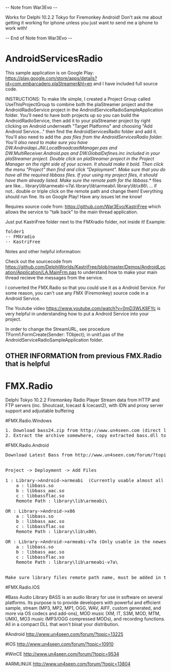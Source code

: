 -- Note from War3Evo --

   Works for Delphi 10.2.2 Tokyo for Firemonkey Android!
   Don't ask me about getting it working for iphone unless you just want to send me a iphone to work with!
   
-- End of Note from War3Evo --

# AndroidServicesRadio
This sample application is on Google Play: https://play.google.com/store/apps/details?id=com.embarcadero.plaStreamer&hl=en and I have included full source code.

INSTRUCTIONS: To make life simple, I created a Project Group called UseThisProjectGroup to combine both the plaStreamer project and the AndroidRadioService project in the AndroidServiceRadioSampleApplication folder.  You'll need to have both projects up so you can build the AndroidRadioService, then add it to your plaStreamer project by right clicking on Android underneath "Target Platforms" and choosing "Add Android Service..." then find the AndroidServicesRadio folder and add it.  You'll also need to add the *.pas files from the AndroidServicesRadio folder.  You'll also need to make sure you have DW.Androidapi.JNI.LocalBroadcastManager.pas and DW.MultiReceiver.Android.pas and DW.GlobalDefines.inc included in your plaStreamer project. Double click on plaStreamer project in the Project Manager on the right side of your screen.  It should make it bold.  Then click the menu "Project" then find and click "Deployment".  Make sure that you do have all the required libbass files.  If your using my project files, it should have them already listed.  Make sure the remote path for the libbass*.* files are like... library\lib\armeabi-v7a\ library\lib\armeabi\ library\lib\x86\ ... if not.. double or triple click on the remote path and change them!  Everything should run fine.  Its on Google Play!   Have any issues let me know! 

Requires source code from: https://github.com/War3Evo/KastriFree which allows the service to "talk back" to the main thread application.

Just put KastriFree folder next to the FMXradio folder, not inside it! Example:
<pre>
folder1
-- FMXradio
-- KastriFree
</pre>

Notes and other helpful information:

Check out the sourcecode from https://github.com/DelphiWorlds/KastriFree/blob/master/Demos/AndroidLocation/Application/LA.MainFrm.pas to understand how to make your main thread recieve the messages from the service.

I converted the FMX.Radio so that you could use it as a Android Service.  For some reason, you can't use any FMX (Firemonkey) source code in a Android Service.

The Youtube video https://www.youtube.com/watch?v=0mD3WLK8FYc is very helpful in understanding how to put a Android Service into your project.

In order to change the StreamURL, see procedure TForm1.FormCreate(Sender: TObject); in unit1.pas of the AndroidServiceRadioSampleApplication folder.

## OTHER INFORMATION from previous FMX.Radio that is helpful

# FMX.Radio
Delphi Tokyo 10.2.2 Firemonkey Radio Player
Stream data from HTTP and FTP servers (inc. Shoutcast, Icecast & Icecast2), with IDN and proxy server support and adjustable buffering 

#FMX.Radio.Windows
<pre>
1. Download bass24.zip from http://www.un4seen.com (direct link http://uk.un4seen.com/files/bass24.zip ).
2. Extract the archive somewhere, copy extracted bass.dll to your project output directory.
</pre>

#FMX.Radio.Android
<pre>
Download Latest Bass from http://www.un4seen.com/forum/?topic=13225


Project -> Deployment -> Add Files

1 : Library->Android->armeabi  (Currently usable almost all androids)
	a : libbass.so
	b : libbass_aac.so	
	c : libbassflac.so
	Remote Path : library\lib\armeabi\

OR : Library->Android->x86
	a : libbass.so
	b : libbass_aac.so	
	c : libbassflac.so
	Remote Path : library\lib\x86\

OR : Library->Android->armeabi-v7a (Only usable in the newest androids)
	a : libbass.so
	b : libbass_aac.so	
	c : libbassflac.so
	Remote Path : library\lib\armeabi-v7a\


Make sure library files remote path name, must be added in the Deployment window.
</pre>


#FMX.Radio.IOS

#Bass Audio Library
BASS is an audio library for use in software on several platforms. Its purpose is to provide developers with powerful and efficient sample, stream (MP3, MP2, MP1, OGG, WAV, AIFF, custom generated, and more via OS codecs and add-ons), MOD music (XM, IT, S3M, MOD, MTM, UMX), MO3 music (MP3/OGG compressed MODs), and recording functions. All in a compact DLL that won't bloat your distribution.

#Android
http://www.un4seen.com/forum/?topic=13225

#IOS
http://www.un4seen.com/forum/?topic=10910

#WinCE
http://www.un4seen.com/forum/?topic=9534

#ARMLINUX
http://www.un4seen.com/forum/?topic=13804
